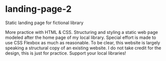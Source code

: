 # landing-page-2

Static landing page for fictional library

More practice with HTML & CSS. Structuring and styling a static web page modeled after the home page of my local library. Special effort is made to use CSS Flexbox as much as reasonable. To be clear, this website is largely speaking a structural copy of an existing website. I do not take credit for the design, this is just for practice. Support your local libraries!
